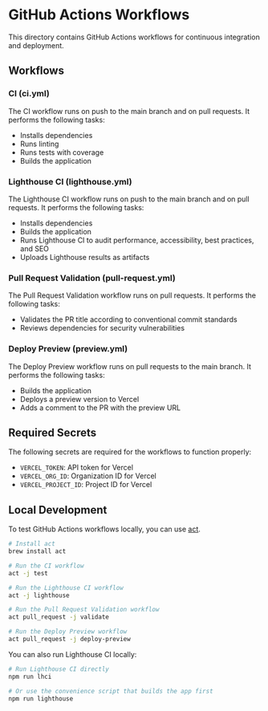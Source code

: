 # GitHub Actions Workflows

This directory contains GitHub Actions workflows for continuous integration and deployment.

## Workflows

### CI (ci.yml)

The CI workflow runs on push to the main branch and on pull requests. It performs the following tasks:

- Installs dependencies
- Runs linting
- Runs tests with coverage
- Builds the application

### Lighthouse CI (lighthouse.yml)

The Lighthouse CI workflow runs on push to the main branch and on pull requests. It performs the following tasks:

- Installs dependencies
- Builds the application
- Runs Lighthouse CI to audit performance, accessibility, best practices, and SEO
- Uploads Lighthouse results as artifacts

### Pull Request Validation (pull-request.yml)

The Pull Request Validation workflow runs on pull requests. It performs the following tasks:

- Validates the PR title according to conventional commit standards
- Reviews dependencies for security vulnerabilities

### Deploy Preview (preview.yml)

The Deploy Preview workflow runs on pull requests to the main branch. It performs the following tasks:

- Builds the application
- Deploys a preview version to Vercel
- Adds a comment to the PR with the preview URL

## Required Secrets

The following secrets are required for the workflows to function properly:

- `VERCEL_TOKEN`: API token for Vercel
- `VERCEL_ORG_ID`: Organization ID for Vercel
- `VERCEL_PROJECT_ID`: Project ID for Vercel

## Local Development

To test GitHub Actions workflows locally, you can use [act](https://github.com/nektos/act).

```bash
# Install act
brew install act

# Run the CI workflow
act -j test

# Run the Lighthouse CI workflow
act -j lighthouse

# Run the Pull Request Validation workflow
act pull_request -j validate

# Run the Deploy Preview workflow
act pull_request -j deploy-preview
```

You can also run Lighthouse CI locally:

```bash
# Run Lighthouse CI directly
npm run lhci

# Or use the convenience script that builds the app first
npm run lighthouse
```
